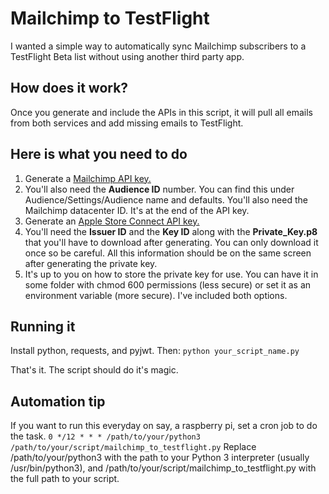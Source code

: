 # Mailchimp to TestFlight

I wanted a simple way to automatically sync Mailchimp subscribers to a TestFlight Beta list without using another third party app.

## How does it work?

Once you generate and include the APIs in this script, it will pull all emails from both services and add missing emails to TestFlight.

## Here is what you need to do

1. Generate a [Mailchimp API key.](https://mailchimp.com/help/about-api-keys/)
2. You'll also need the **Audience ID** number. You can find this under Audience/Settings/Audience name and defaults. You'll also need the Mailchimp datacenter ID. It's at the end of the API key.
3. Generate an [Apple Store Connect API key.](https://developer.apple.com/documentation/appstoreconnectapi/creating_api_keys_for_app_store_connect_api)
4. You'll need the **Issuer ID** and the **Key ID** along with the **Private_Key.p8** that you'll have to download after generating. You can only download it once so be careful. All this information should be on the same screen after generating the private key.
5. It's up to you on how to store the private key for use. You can have it in some folder with chmod 600 permissions (less secure) or set it as an environment variable (more secure). I've included both options.

## Running it

Install python, requests, and pyjwt.
Then: `python your_script_name.py`

That's it. The script should do it's magic.

## Automation tip

If you want to run this everyday on say, a raspberry pi, set a cron job to do the task.
`0 */12 * * * /path/to/your/python3 /path/to/your/script/mailchimp_to_testflight.py`
Replace /path/to/your/python3 with the path to your Python 3 interpreter (usually /usr/bin/python3), and /path/to/your/script/mailchimp_to_testflight.py with the full path to your script.
